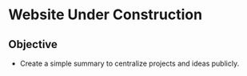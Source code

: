 # Website Under Construction

## Objective
 - Create a simple summary to centralize projects and ideas publicly.